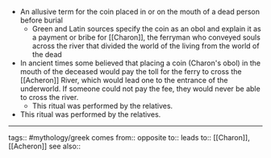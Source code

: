 - An allusive term for the coin placed in or on the mouth of a dead person before burial
	- Green and Latin sources specify the coin as an obol and explain it as a payment or bribe for [[Charon]], the ferryman who conveyed souls across the river that divided the world of the living from the world of the dead
- In ancient times some believed that placing a coin (Charon's obol) in the mouth of the deceased would pay the toll for the ferry to cross the [[Acheron]] River, which would lead one to the entrance of the underworld. If someone could not pay the fee, they would never be able to cross the river. 
	- This ritual was performed by the relatives.
- This ritual was performed by the relatives.

***
tags:: #mythology/greek 
comes from::
opposite to::
leads to:: [[Charon]], [[Acheron]]
see also::

